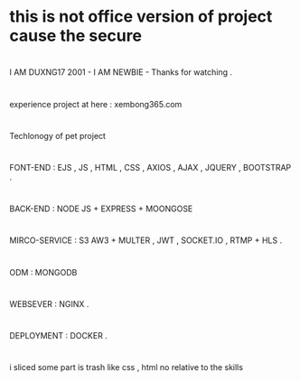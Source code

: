 # this is not office version of project cause the secure
#
I AM DUXNG17 2001 - I AM NEWBIE - Thanks for watching .
#
experience project at here : xembong365.com 
#
Techlonogy of pet project 
#
FONT-END : EJS , JS , HTML , CSS , AXIOS , AJAX , JQUERY , BOOTSTRAP  .
#
BACK-END : NODE JS + EXPRESS + MOONGOSE 
#
MIRCO-SERVICE : S3 AW3 + MULTER , JWT , SOCKET.IO , RTMP + HLS .
# 
ODM : MONGODB 
#
WEBSEVER : NGINX  .
#
DEPLOYMENT : DOCKER .
#
i sliced some part is trash like css , html no relative to the skills
